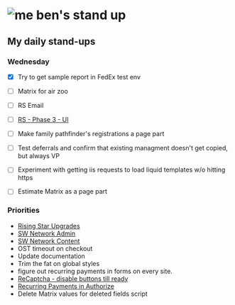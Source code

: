 # ![me](https://avatars2.githubusercontent.com/u/5232044?s=50&v=4) ben's stand up

## My daily stand-ups

### Wednesday

- [X] Try to get sample report in FedEx test env
- [ ] Matrix for air zoo
- [ ] RS Email
- [ ] [RS - Phase 3 - UI](https://app.clickup.com/8537154/v/l/li/63072322?pr=12760709) 
- [ ] Make family pathfinder's registrations a page part
- [ ] Test deferrals and confirm that existing managment doesn't get copied, but always VP
- [ ] Experiment with getting iis requests to load liquid templates w/o hitting https
- [ ] Estimate Matrix as a page part


### Priorities 
    
- [Rising Star Upgrades](https://app.clickup.com/8537154/v/l/f/27554943?pr=12707202)
- [SW Network Admin](https://app.clickup.com/8537154/v/l/li/54890360?pr=12760709)
- [SW Network Content](https://app.clickup.com/8537154/v/l/li/54892353?pr=12760709)
- OST timeout on checkout
- Update documentation
- Trim the fat on global styles
- figure out recurring payments in forms on every site.
- [ReCaptcha - disable buttons till ready](https://projects.madebyspeak.com/#/tasks/17598281)
- [Recurring Payments in Authorize](https://projects.madebyspeak.com/#/tasks/16411534)
- Delete Matrix values for deleted fields script
